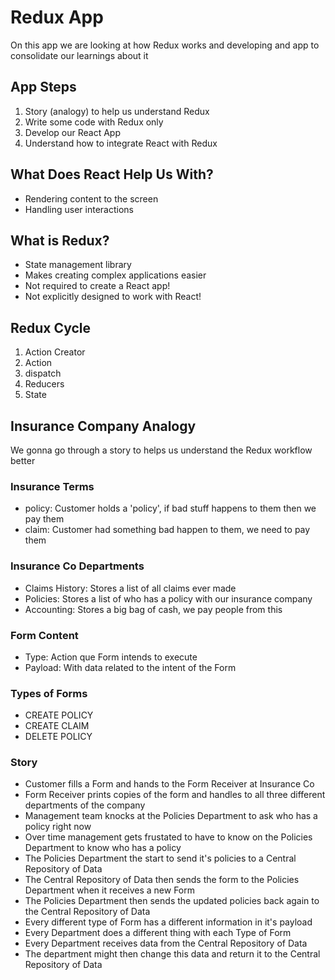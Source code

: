 # Redux App

On this app we are looking at how Redux works and developing and app to consolidate our learnings about it

## App Steps
1. Story (analogy) to help us understand Redux
2. Write some code with Redux only
3. Develop our React App
4. Understand how to integrate React with Redux

## What Does React Help Us With?
- Rendering content to the screen
- Handling user interactions

## What is Redux?
- State management library
- Makes creating complex applications easier
- Not required to create a React app!
- Not explicitly designed to work with React!

## Redux Cycle
1. Action Creator
2. Action
3. dispatch
4. Reducers
5. State

## Insurance Company Analogy
We gonna go through a story to helps us understand the Redux workflow better

### Insurance Terms
   - policy: Customer holds a 'policy', if bad stuff happens to them then we pay them
   - claim: Customer had something bad happen to them, we need to pay them

### Insurance Co Departments
  - Claims History: Stores a list of all claims ever made
  - Policies: Stores a list of who has a policy with our insurance company
  - Accounting: Stores a big bag of cash, we pay people from this

### Form Content
  - Type: Action que Form intends to execute
  - Payload: With data related to the intent of the Form

### Types of Forms
  - CREATE POLICY
  - CREATE CLAIM
  - DELETE POLICY

### Story
- Customer fills a Form and hands to the Form Receiver at Insurance Co
- Form Receiver prints copies of the form and handles to all three different departments of the company
- Management team knocks at the Policies Department to ask who has a policy right now
- Over time management gets frustated to have to know on the Policies Department to know who has a policy
- The Policies Department the start to send it's policies to a Central Repository of Data
- The Central Repository of Data then sends the form to the Policies Department when it receives a new Form
- The Policies Department then sends the updated policies back again to the Central Repository of Data
- Every different type of Form has a different information in it's payload
- Every Department does a different thing with each Type of Form
- Every Department receives data from the Central Repository of Data
- The department might then change this data and return it to the Central Repository of Data